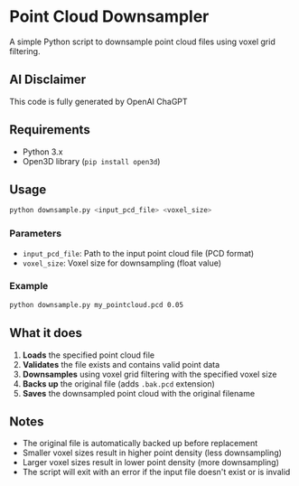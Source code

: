 # Point Cloud Downsampler

A simple Python script to downsample point cloud files using voxel grid filtering.

## AI Disclaimer

This code is fully generated by OpenAI ChaGPT

## Requirements

- Python 3.x
- Open3D library (`pip install open3d`)

## Usage

```bash
python downsample.py <input_pcd_file> <voxel_size>
```

### Parameters

- `input_pcd_file`: Path to the input point cloud file (PCD format)
- `voxel_size`: Voxel size for downsampling (float value)

### Example

```bash
python downsample.py my_pointcloud.pcd 0.05
```

## What it does

1. **Loads** the specified point cloud file
2. **Validates** the file exists and contains valid point data
3. **Downsamples** using voxel grid filtering with the specified voxel size
4. **Backs up** the original file (adds `.bak.pcd` extension)
5. **Saves** the downsampled point cloud with the original filename

## Notes

- The original file is automatically backed up before replacement
- Smaller voxel sizes result in higher point density (less downsampling)
- Larger voxel sizes result in lower point density (more downsampling)
- The script will exit with an error if the input file doesn't exist or is invalid

